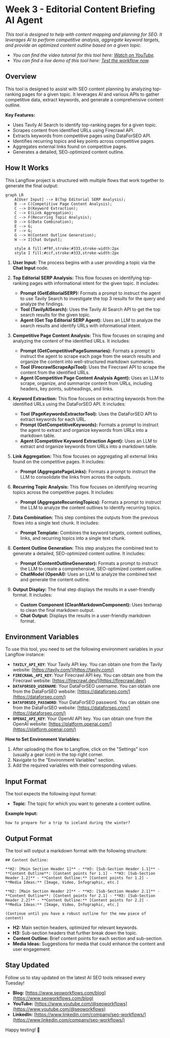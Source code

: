 # Week 3 - Editorial Content Briefing AI Agent

_This tool is designed to help with content mapping and planning for SEO. It leverages AI to perform competitive analysis, aggregate keyword targets, and provide an optimized content outline based on a given topic._

- _You can find the video tutorial for this tool here: [Watch on YouTube](https://www.youtube.com/watch?v=BfJPf7DnkH8)._
- _You can find a live demo of this tool here: [Test the workflow now](https://ai.seoworkflows.com/tool/editorial-content-briefing-agent)._

## Overview

This tool is designed to assist with SEO content planning by analyzing top-ranking pages for a given topic. It leverages AI and various APIs to gather competitive data, extract keywords, and generate a comprehensive content outline.

**Key Features:**

- Uses Tavily AI Search to identify top-ranking pages for a given topic.
- Scrapes content from identified URLs using Firecrawl API.
- Extracts keywords from competitive pages using DataForSEO API.
- Identifies recurring topics and key points across competitive pages.
- Aggregates external links found on competitive pages.
- Generates a detailed, SEO-optimized content outline.

## How It Works

This Langflow project is structured with multiple flows that work together to generate the final output:

```mermaid
graph LR
    A[User Input] --> B(Top Editorial SERP Analysis);
    B --> C(Competitive Page Content Analysis);
    C --> D(Keyword Extraction);
    C --> E(Link Aggregation);
    C --> F(Recurring Topic Analysis);
    D --> G(Data Combination);
    E --> G;
    F --> G;
    G --> H(Content Outline Generation);
    H --> I[Chat Output];

    style A fill:#f9f,stroke:#333,stroke-width:2px
    style I fill:#ccf,stroke:#333,stroke-width:2px
```

1.  **User Input:** The process begins with a user providing a topic via the **Chat Input** node.

2.  **Top Editorial SERP Analysis:** This flow focuses on identifying top-ranking pages with informational intent for the given topic. It includes:

    - **Prompt (GetEditorialSERP):** Formats a prompt to instruct the agent to use Tavily Search to investigate the top 3 results for the query and analyze the findings.
    - **Tool (TavilyAISearch):** Uses the Tavily AI Search API to get the top search results for the given topic.
    - **Agent (Get Top Editorial SERP Agent):** Uses an LLM to analyze the search results and identify URLs with informational intent.

3.  **Competitive Page Content Analysis:** This flow focuses on scraping and analyzing the content of the identified URLs. It includes:

    - **Prompt (GetCompetitivePageSummaries):** Formats a prompt to instruct the agent to scrape each page from the search results and organize the content into well-structured markdown summaries.
    - **Tool (FirecrawlScrapeApiTool):** Uses the Firecrawl API to scrape the content from the identified URLs.
    - **Agent (Competitive Page Content Analysis Agent):** Uses an LLM to scrape, organize, and summarize content from URLs, including headers, key points, subheadings, and links.

4.  **Keyword Extraction:** This flow focuses on extracting keywords from the identified URLs using the DataForSEO API. It includes:

    - **Tool (PageKeywordsExtractorTool):** Uses the DataForSEO API to extract keywords for each URL.
    - **Prompt (GetCompetitiveKeywords):** Formats a prompt to instruct the agent to extract and organize keywords from URLs into a markdown table.
    - **Agent (Competitive Keyword Extraction Agent):** Uses an LLM to extract and organize keywords from URLs into a markdown table.

5.  **Link Aggregation:** This flow focuses on aggregating all external links found on the competitive pages. It includes:

    - **Prompt (AggregatePageLinks):** Formats a prompt to instruct the LLM to consolidate the links from across the outputs.

6.  **Recurring Topic Analysis:** This flow focuses on identifying recurring topics across the competitive pages. It includes:

    - **Prompt (AggregateRecurringTopics):** Formats a prompt to instruct the LLM to analyze the content outlines to identify recurring topics.

7.  **Data Combination:** This step combines the outputs from the previous flows into a single text chunk. It includes:

    - **Prompt Template:** Combines the keyword targets, content outlines, links, and recurring topics into a single text chunk.

8.  **Content Outline Generation:** This step analyzes the combined text to generate a detailed, SEO-optimized content outline. It includes:

    - **Prompt (ContentOutlineGenerator):** Formats a prompt to instruct the LLM to create a comprehensive, SEO-optimized content outline.
    - **ChatModel (OpenAI):** Uses an LLM to analyze the combined text and generate the content outline.

9.  **Output Display:** The final step displays the results in a user-friendly format. It includes:

    - **Custom Component (CleanMarkdownComponent):** Uses textwrap to clean the final markdown output.
    - **Chat Output:** Displays the results in a user-friendly markdown format.

## Environment Variables

To use this tool, you need to set the following environment variables in your Langflow instance:

- **`TAVILY_API_KEY`**: Your Tavily API key. You can obtain one from the Tavily website: [https://tavily.com/](https://tavily.com/)
- **`FIRECRAWL_API_KEY`**: Your Firecrawl API key. You can obtain one from the Firecrawl website: [https://firecrawl.dev/](https://firecrawl.dev/)
- **`DATAFORSEO_USERNAME`**: Your DataForSEO username. You can obtain one from the DataForSEO website: [https://dataforseo.com/](https://dataforseo.com/)
- **`DATAFORSEO_PASSWORD`**: Your DataForSEO password. You can obtain one from the DataForSEO website: [https://dataforseo.com/](https://dataforseo.com/)
- **`OPENAI_API_KEY`**: Your OpenAI API key. You can obtain one from the OpenAI website: [https://platform.openai.com/](https://platform.openai.com/)

**How to Set Environment Variables:**

1.  After uploading the flow to Langflow, click on the "Settings" icon (usually a gear icon) in the top right corner.
2.  Navigate to the "Environment Variables" section.
3.  Add the required variables with their corresponding values.

## Input Format

The tool expects the following input format:

- **Topic**: The topic for which you want to generate a content outline.

**Example Input:**

```
how to prepare for a trip to iceland during the winter?
```

## Output Format

The tool will output a markdown format with the following structure:

```
## Content Outline:

**H2: [Main Section Header 1]** - **H3: [Sub-Section Header 1.1]** - **Content Outline**: [Content points for 1.1] - **H3: [Sub-Section Header 1.2]** - **Content Outline:** [Content points for 1.2] - **Media Ideas:** [Image, Video, Infographic, etc.]

**H2: [Main Section Header 2]** - **H3: [Sub-Section Header 2.1]** - **Content Outline**: [Content points for 2.1] - **H3: [Sub-Section Header 2.2]** - **Content Outline:** [Content points for 2.2] - **Media Ideas:** [Image, Video, Infographic, etc.]

(Continue until you have a robust outline for the new piece of content)
```

- **H2:** Main section headers, optimized for relevant keywords.
- **H3:** Sub-section headers that further break down the topic.
- **Content Outline:** Brief content points for each section and sub-section.
- **Media Ideas:** Suggestions for media that could enhance the content and user engagement.

## Stay Updated

Follow us to stay updated on the latest AI SEO tools released every Tuesday!

- **Blog:** [https://www.seoworkflows.com/blog](https://www.seoworkflows.com/blog)
- **YouTube:** [https://www.youtube.com/@seoworkflows](https://www.youtube.com/@seoworkflows)
- **LinkedIn:** [https://www.linkedin.com/company/seo-workflows/](https://www.linkedin.com/company/seo-workflows/)

Happy testing! 🚀
